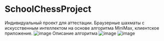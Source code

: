 # SchoolChessProject
Индивидуальный проект для аттестации.
Браузерные шахматы с искусственным интеллектом на основе алгоритма MiniMax, клиентское приложение.
![image](https://github.com/Xsu-13/SchoolChessProject/assets/73441321/3a044ef4-ca77-45cb-8c08-a2aca4359c9a)
Описание алгоритма
![image](https://github.com/Xsu-13/SchoolChessProject/assets/73441321/990fdced-8d4d-4f25-9345-b95ce6d932eb)
![image](https://github.com/Xsu-13/SchoolChessProject/assets/73441321/713248b7-0ea1-424e-a91a-307ac904ed61)

